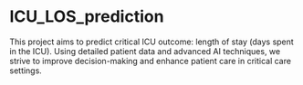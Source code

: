 # ICU_LOS_prediction
This project aims to predict critical ICU outcome: length of stay (days spent in the ICU). Using detailed patient data and advanced AI techniques, we strive to improve decision-making and enhance patient care in critical care settings.
